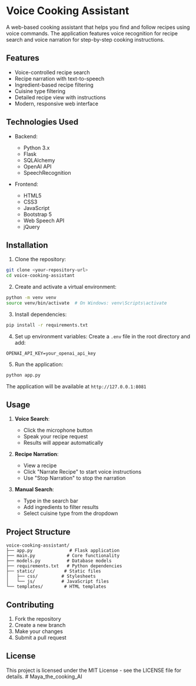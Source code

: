# Voice Cooking Assistant

A web-based cooking assistant that helps you find and follow recipes using voice commands. The application features voice recognition for recipe search and voice narration for step-by-step cooking instructions.

## Features

- Voice-controlled recipe search
- Recipe narration with text-to-speech
- Ingredient-based recipe filtering
- Cuisine type filtering
- Detailed recipe view with instructions
- Modern, responsive web interface

## Technologies Used

- Backend:
  - Python 3.x
  - Flask
  - SQLAlchemy
  - OpenAI API
  - SpeechRecognition

- Frontend:
  - HTML5
  - CSS3
  - JavaScript
  - Bootstrap 5
  - Web Speech API
  - jQuery

## Installation

1. Clone the repository:
```bash
git clone <your-repository-url>
cd voice-cooking-assistant
```

2. Create and activate a virtual environment:
```bash
python -m venv venv
source venv/bin/activate  # On Windows: venv\Scripts\activate
```

3. Install dependencies:
```bash
pip install -r requirements.txt
```

4. Set up environment variables:
Create a `.env` file in the root directory and add:
```
OPENAI_API_KEY=your_openai_api_key
```

5. Run the application:
```bash
python app.py
```

The application will be available at `http://127.0.0.1:8081`

## Usage

1. **Voice Search**:
   - Click the microphone button
   - Speak your recipe request
   - Results will appear automatically

2. **Recipe Narration**:
   - View a recipe
   - Click "Narrate Recipe" to start voice instructions
   - Use "Stop Narration" to stop the narration

3. **Manual Search**:
   - Type in the search bar
   - Add ingredients to filter results
   - Select cuisine type from the dropdown

## Project Structure

```
voice-cooking-assistant/
├── app.py              # Flask application
├── main.py            # Core functionality
├── models.py          # Database models
├── requirements.txt   # Python dependencies
├── static/           # Static files
│   ├── css/         # Stylesheets
│   └── js/          # JavaScript files
└── templates/        # HTML templates
```

## Contributing

1. Fork the repository
2. Create a new branch
3. Make your changes
4. Submit a pull request

## License

This project is licensed under the MIT License - see the LICENSE file for details. # Maya_the_cooking_AI
